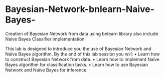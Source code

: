 # Bayesian-Network-bnlearn-Naive-Bayes-
Creation of Bayesian Network from data using bnlearn library also include Naive Bayes Classifier implementation

This lab is designed to introduce you the use of Bayesian Network and Naı̈ve Bayes
algorithm. By the end of this lab session you will:
• Learn how to construct Bayesian Network from data.
• Learn how to implement Naı̈ve Bayes algorithm for classification tasks.
• Learn how to use Bayesian Network and Naı̈ve Bayes for inference.
